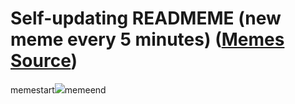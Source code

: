 # Self-updating READMEME (new meme every 5 minutes) ([Memes Source](https://bramses.notion.site/a49c1e962b7646879176ac3b327b6533?v=4d1eda54b170483cb03a40f257231764))

memestart![](https://www.notion.so/image/https%3A%2F%2Fs3-us-west-2.amazonaws.com%2Fsecure.notion-static.com%2F170baa59-8549-4081-868e-e2e57e35f63c%2F52B2EAD4-3701-4D32-961A-67CE58279806.jpeg?table=block&id=5327b0de-4312-4759-9109-3807418a2692&cache=v2)memeend
